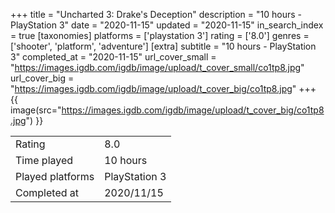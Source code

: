 +++
title = "Uncharted 3: Drake's Deception"
description = "10 hours - PlayStation 3"
date = "2020-11-15"
updated = "2020-11-15"
in_search_index = true
[taxonomies]
platforms = ['playstation 3']
rating = ['8.0']
genres = ['shooter', 'platform', 'adventure']
[extra]
subtitle = "10 hours - PlayStation 3"
completed_at = "2020-11-15"
url_cover_small = "https://images.igdb.com/igdb/image/upload/t_cover_small/co1tp8.jpg"
url_cover_big = "https://images.igdb.com/igdb/image/upload/t_cover_big/co1tp8.jpg"
+++
{{ image(src="https://images.igdb.com/igdb/image/upload/t_cover_big/co1tp8.jpg") }}

|              |            |
| ------------ | ---------- |
| Rating       | 8.0 |
| Time played  | 10 hours |
| Played platforms    | PlayStation 3 |
| Completed at | 2020/11/15 |


